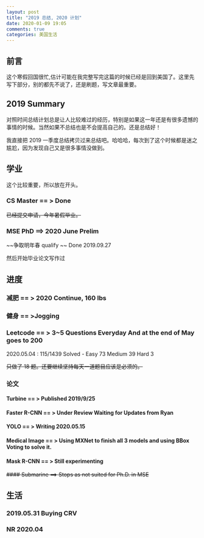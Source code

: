 ```yaml
---
layout: post
title: "2019 总结, 2020 计划"
date: 2020-01-09 19:05
comments: true
categories: 美国生活
---
```


## 前言

这个寒假回国很忙,估计可能在我完整写完这篇的时候已经是回到美国了。这里先写下部分，别的都先不说了，还是刷题，写文章最重要。

<!--more-->

## 2019 Summary

对照时间总结计划总是让人比较难过的经历，特别是如果这一年还是有很多遗憾的事情的时候。当然如果不总结也是不会提高自己的。还是总结好！

我直接把 2019 一季度总结拷贝过来总结吧。哈哈哈，每次到了这个时候都是迷之尴尬，因为发现自己又是很多事情没做到。

## 学业

这个比较重要，所以放在开头。

### CS Master == > Done

~~已经提交申请，今年暑假毕业。~~

### MSE PhD ==> 2020 June Prelim

~~争取明年春 qualify ~~ Done 2019.09.27

然后开始毕业论文写作过

## 进度

### 减肥 == > 2020 Continue, 160 lbs

### 健身 == >Jogging 

### Leetcode == > 3~5 Questions Everyday And at the end of May goes to 200  

2020.05.04 : 115/1439 Solved - Easy 73 Medium 39 Hard 3

~~只做了 18 题。还要继续坚持每天一道题目应该是必须的。~~

### 论文

#### Turbine == > Published 2019/9/25

#### Faster R-CNN == > Under Review Waiting for Updates from Ryan

#### YOLO  == > Writing 2020.05.15

#### Medical Image == > Using MXNet to finish all 3 models and using BBox Voting to solve it.

#### Mask R-CNN == > Still experimenting

~~#### Submarine  ==> Stops as not suited for Ph.D. in MSE~~

## 生活

### 2019.05.31 Buying CRV

### NR 2020.04


<!--more-->


